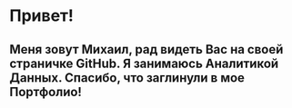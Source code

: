# Привет!
## Меня зовут Михаил, рад видеть Вас на своей страничке GitHub. Я занимаюсь Аналитикой Данных. Спасибо, что заглинули в мое Портфолио!
